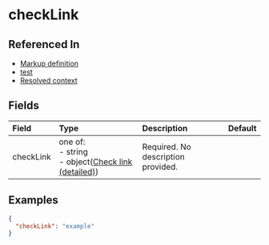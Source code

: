 
# checkLink



## Referenced In

- [Markup definition](/docs/references/schemas/Markup%20definition)
- [test](/docs/references/schemas/test)
- [Resolved context](/docs/references/schemas/Resolved%20context)

## Fields

Field | Type | Description | Default
:-- | :-- | :-- | :--
checkLink | one of:<br/>- string<br/>- object([Check link (detailed)](/docs/references/schemas/Check%20link%20(detailed))) | Required. No description provided. | 

## Examples

```json
{
  "checkLink": "example"
}
```

